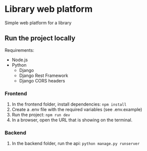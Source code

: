 # Library web platform
Simple web platform for a library

## Run the project locally

Requirements:
- Node.js
- Python
    - Django
    - Django Rest Framework
    - Django CORS headers

### Frontend
1. In the frontend folder, install dependencies:
```npm install```
2. Create a .env file with the required variables (see .env.example)
3. Run the project:
```npm run dev```
4. In a browser, open the URL that is showing on the terminal.

### Backend
1. In the backend folder, run the api:
```python manage.py runserver```
